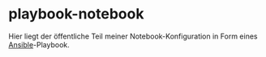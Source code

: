 # playbook-notebook #

Hier liegt der öffentliche Teil meiner Notebook-Konfiguration in Form eines [Ansible](http://docs.ansible.com/ansible/playbooks_intro.html)-Playbook.


